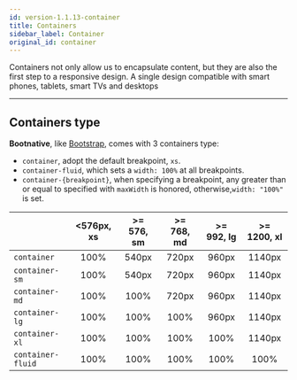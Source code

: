```yaml
---
id: version-1.1.13-container
title: Containers
sidebar_label: Container
original_id: container
---
```


<p>
Containers not only allow us to encapsulate content, but they are also the first step to a responsive design. A single design compatible with smart phones, tablets, smart TVs and desktops
</p>

<hr/>

## Containers type

**Bootnative**, like <a href="https://getbootstrap" title="Bootstrap containers" target="_blank">Bootstrap</a>, comes with 3 containers type:

- `container`, adopt the default breakpoint, `xs`.
- `container-fluid`, which sets a `width: 100%` at all breakpoints.
- `container-{breakpoint}`, when specifying a breakpoint, any greater than or equal to specified with `maxWidth` is honored, otherwise,`width: "100%"` is set.


||<576px, xs|>= 576, sm|>= 768, md|>= 992, lg|>= 1200, xl|
|-|:-:|:-:|:-:|:-:|:-:|
|`container`|<span class="text-muted">100%</span>|540px|720px|960px|1140px
| `container-sm`|<span class="text-muted">100%</span>|540px|720px|960px|1140px
| `container-md`|<span class="text-muted">100%</span>|<span class="text-muted">100%</span>|720px|960px|1140px
| `container-lg`|<span class="text-muted">100%</span>|<span class="text-muted">100%</span>|<span class="text-muted">100%</span>|960px|1140px
| `container-xl`|<span class="text-muted">100%</span>|<span class="text-muted">100%</span>|<span class="text-muted">100%</span>|<span class="text-muted">100%</span>|1140px
| `container-fluid`|<span class="text-muted">100%</span>|<span class="text-muted">100%</span>|<span class="text-muted">100%</span>|<span class="text-muted">100%</span>|<span class="text-muted">100%</span>